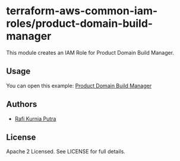 terraform-aws-common-iam-roles/product-domain-build-manager
===========================================================

This module creates an IAM Role for Product Domain Build Manager.

Usage
-----

You can open this example: 
[Product Domain Build Manager](https://github.com/traveloka/terraform-aws-common-iam-roles/tree/master/examples/product-domain-build-manager)


Authors
-------

* [Rafi Kurnia Putra](https://github.com/rafikurnia)

License
-------

Apache 2 Licensed. See LICENSE for full details.
